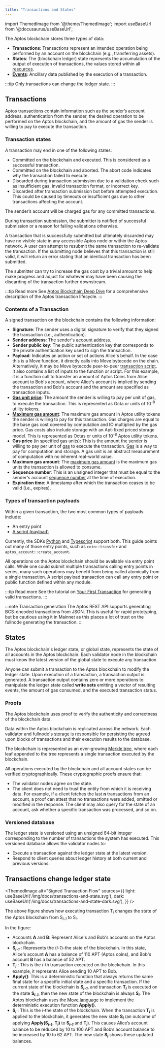```yaml
---
title: "Transactions and States"
---
```


import ThemedImage from '@theme/ThemedImage';
import useBaseUrl from '@docusaurus/useBaseUrl';

The Aptos blockchain stores three types of data:

- **Transactions**: Transactions represent an intended operation being performed by an account on the blockchain (e.g., transferring assets).
- **States**: The (blockchain ledger) state represents the accumulation of the output of execution of transactions, the values stored within all [resources](./resources).
- [**Events**](./events.md): Ancillary data published by the execution of a transaction.

:::tip
Only transactions can change the ledger state.
:::

## Transactions

Aptos transactions contain information such as the sender’s account address, authentication from the sender, the desired operation to be performed on the Aptos blockchain, and the amount of gas the sender is willing to pay to execute the transaction.

### Transaction states

A transaction may end in one of the following states:

- Committed on the blockchain and executed. This is considered as a successful transaction.
- Committed on the blockchain and aborted. The abort code indicates why the transaction failed to execute.
- Discarded during transaction submission due to a validation check such as insufficient gas, invalid transaction format, or incorrect key.
- Discarded after transaction submission but before attempted execution. This could be caused by timeouts or insufficient gas due to other transactions affecting the account.

The sender’s account will be charged gas for any committed transactions.

During transaction submission, the submitter is notified of successful submission or a reason for failing validations otherwise.

A transaction that is successfully submitted but ultimately discarded may have no visible state in any accessible Aptos node or within the Aptos network. A user can attempt to resubmit the same transaction to re-validate the transaction. If the submitting node believes that this transaction is still valid, it will return an error stating that an identical transaction has been submitted.

The submitter can try to increase the gas cost by a trivial amount to help make progress and adjust for whatever may have been causing the discarding of the transaction further downstream.

:::tip Read more
See [Aptos Blockchain Deep Dive](./blockchain.md) for a comprehensive description of the Aptos transaction lifecycle.
:::

### Contents of a Transaction

A signed transaction on the blockchain contains the following information:

- **Signature**: The sender uses a digital signature to verify that they signed the transaction (i.e., authentication).
- **Sender address**: The sender's [account address](./accounts.md#account-address).
- **Sender public key**: The public authentication key that corresponds to the private authentication key used to sign the transaction.
- **Payload**: Indicates an action or set of actions Alice's behalf. In the case this is a Move function, it directly calls into Move bytecode on the chain. Alternatively, it may be Move bytecode peer-to-peer [transaction script](../reference/glossary.md#transaction-script). It also contains a list of inputs to the function or script. For this example, it is a function call to transfer an amount of Aptos Coins from Alice account to Bob's account, where Alice's account is implied by sending the transaction and Bob's account and the amount are specified as transaction inputs.
- [**Gas unit price**](../reference/glossary.md#gas-unit-price): The amount the sender is willing to pay per unit of gas, to execute the transaction. This is represented as Octa or units of 10<sup>-8</sup> utility tokens.
- [**Maximum gas amount**](../reference/glossary.md#maximum-gas-amount): The maximum gas amount in Aptos utility tokens the sender is willing to pay for this transaction. Gas charges are equal to the base gas cost covered by computation and IO multiplied by the gas price. Gas costs also include storage with an Apt-fixed priced storage model. This is represented as Octas or units of 10<sup>-8</sup> Aptos utility tokens.
- **Gas price** (in specified gas units): This is the amount the sender is willing to pay per unit of [gas](./gas-txn-fee.md) to execute the transaction. [Gas](./gas-txn-fee.md) is a way to pay for computation and storage. A gas unit is an abstract measurement of computation with no inherent real-world value.
- **Maximum gas amount**: The [maximum gas amount](./gas-txn-fee.md#gas-and-transaction-fee-on-the-aptos-blockchain) is the maximum gas units the transaction is allowed to consume.
- **Sequence number**: This is an unsigned integer that must be equal to the sender's account [sequence number](./accounts.md#account-sequence-number) at the time of execution.
- **Expiration time**: A timestamp after which the transaction ceases to be valid (i.e., expires).

### Types of transaction payloads

Within a given transaction, the two most common types of payloads include:

- An entry point
- [A script (payload)](../move/move-on-aptos/move-scripts)

Currently, the SDKs [Python](https://aptos.dev/sdks/python-sdk) and [Typescript](https://aptos.dev/sdks/ts-sdk/index) support both. This guide points out many of those entry points, such as `coin::transfer` and `aptos_account::create_account`.

All operations on the Aptos blockchain should be available via entry point calls. While one could submit multiple transactions calling entry points in series, many such operations may benefit from being called atomically from a single transaction. A script payload transaction can call any entry point or public function defined within any module.

:::tip Read more
See the tutorial on [Your First Transaction](../tutorials/first-transaction.md) for generating valid transactions.
:::

:::note Transaction generation
The Aptos REST API supports generating BCS-encoded transactions from JSON. This is useful for rapid prototyping, but be cautious using it in Mainnet as this places a lot of trust on the fullnode generating the transaction.
:::

## States

The Aptos blockchain's ledger state, or global state, represents the state of all accounts in the Aptos blockchain. Each validator node in the blockchain must know the latest version of the global state to execute any transaction.

Anyone can submit a transaction to the Aptos blockchain to modify the ledger state. Upon execution of a transaction, a transaction output is generated. A transaction output contains zero or more operations to manipulate the ledger state called **write sets** emitting a vector of resulting events, the amount of gas consumed, and the executed transaction status.

### Proofs

The Aptos blockchain uses proof to verify the authenticity and correctness of the blockchain data.

Data within the Aptos blockchain is replicated across the network. Each validator and fullnode's [storage](./validator-nodes#storage) is responsible for persisting the agreed upon blocks of transactions and their execution results to the database.

The blockchain is represented as an ever-growing [Merkle tree](../reference/glossary.md#merkle-trees), where each leaf appended to the tree represents a single transaction executed by the blockchain.

All operations executed by the blockchain and all account states can be verified cryptographically. These cryptographic proofs ensure that:

- The validator nodes agree on the state.
- The client does not need to trust the entity from which it is receiving data. For example, if a client fetches the last **n** transactions from an account, a proof can attest that no transactions were added, omitted or modified in the response. The client may also query for the state of an account, ask whether a specific transaction was processed, and so on.

### Versioned database

The ledger state is versioned using an unsigned 64-bit integer corresponding to the number of transactions the system has executed. This versioned database allows the validator nodes to:

- Execute a transaction against the ledger state at the latest version.
- Respond to client queries about ledger history at both current and previous versions.

## Transactions change ledger state

<ThemedImage
alt="Signed Transaction Flow"
sources={{
    light: useBaseUrl('/img/docs/transactions-and-state.svg'),
    dark: useBaseUrl('/img/docs/transactions-and-state-dark.svg'),
  }}
/>

The above figure shows how executing transaction T<sub>_i_</sub> changes the state of the Aptos blockchain from S<sub>_i-1_</sub> to S<sub>_i_</sub>.

In the figure:

- Accounts **A** and **B**: Represent Alice's and Bob's accounts on the Aptos blockchain.
- **S<sub>_i-1_</sub>** : Represents the (_i-1_)-the state of the blockchain. In this state, Alice's account **A** has a balance of 110 APT (Aptos coins), and Bob's account **B** has a balance of 52 APT.
- **T<sub>_i_</sub>** : This is the _i_-th transaction executed on the blockchain. In this example, it represents Alice sending 10 APT to Bob.
- **Apply()**: This is a deterministic function that always returns the same final state for a specific initial state and a specific transaction. If the current state of the blockchain is **S<sub>_i-1_</sub>**, and transaction **T<sub>_i_</sub>** is executed on the state **S<sub>_i-1_</sub>**, then the new state of the blockchain is always **S<sub>_i_</sub>**. The Aptos blockchain uses the [Move language](../move/book/SUMMARY.md) to implement the deterministic execution function **Apply()**.
- **S<sub>_i_</sub>** : This is the _i_-the state of the blockchain. When the transaction **T<sub>_i_</sub>** is applied to the blockchain, it generates the new state **S<sub>_i_</sub>** (an outcome of applying **Apply(S<sub>_i-1_</sub>, T<sub>_i_</sub>)** to **S<sub>_i-1_</sub>** and **T<sub>_i_</sub>**). This causes Alice’s account balance to be reduced by 10 to 100 APT and Bob’s account balance to be increased by 10 to 62 APT. The new state **S<sub>_i_</sub>** shows these updated balances.
